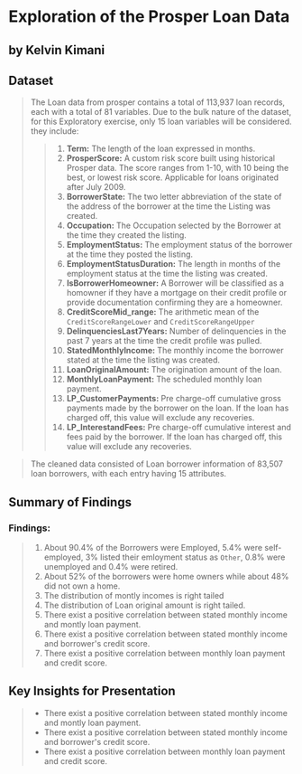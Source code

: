 # Exploration of the Prosper Loan Data
## by Kelvin Kimani


## Dataset

> The Loan data from prosper contains a total of 113,937 loan records, each with a total of 81 variables. Due to the bulk nature of the dataset, for this Exploratory exercise, only 15 loan variables will be considered. they include:
>> 1. **Term:** The length of the loan expressed in months.
>> 2. **ProsperScore:** A custom risk score built using historical Prosper data. The score ranges from 1-10, with 10 being the best, or lowest risk score.  Applicable for loans originated after July 2009.
>> 3. **BorrowerState:** The two letter abbreviation of the state of the address of the borrower at the time the Listing was created.
>> 4. **Occupation:** The Occupation selected by the Borrower at the time they created the listing.
>> 5. **EmploymentStatus:** The employment status of the borrower at the time they posted the listing.
>> 6. **EmploymentStatusDuration:** The length in months of the employment status at the time the listing was created.
>> 7. **IsBorrowerHomeowner:** A Borrower will be classified as a homowner if they have a mortgage on their credit profile or provide documentation confirming they are a homeowner.
>> 8. **CreditScoreMid_range:** The arithmetic mean of the `CreditScoreRangeLower` and `CreditScoreRangeUpper`
>> 9. **DelinquenciesLast7Years:** Number of delinquencies in the past 7 years at the time the credit profile was pulled.
>> 10. **StatedMonthlyIncome:** The monthly income the borrower stated at the time the listing was created.
>> 11. **LoanOriginalAmount:** The origination amount of the loan.
>> 12. **MonthlyLoanPayment:** The scheduled monthly loan payment.
>> 13. **LP_CustomerPayments:** Pre charge-off cumulative gross payments made by the borrower on the loan. If the loan has charged off, this value will exclude any recoveries.
>> 14. **LP_InterestandFees:** Pre charge-off cumulative interest and fees paid by the borrower. If the loan has charged off, this value will exclude any recoveries. 

> The cleaned data consisted of Loan borrower information of 83,507 loan borrowers, with each entry having 15 attributes. 


## Summary of Findings

### Findings:
> 1. About 90.4% of the Borrowers were Employed, 5.4% were self-employed, 3% listed their emloyment status as `Other`, 0.8% were unemployed and 0.4% were retired.
> 2. About 52% of the borrowers were home owners while about 48% did not own a home.
> 3. The distribution of montly incomes is right tailed
> 4. The distribution of Loan original amount is right tailed.
> 5. There exist a positive correlation between stated monthly income and montly loan payment.
> 6. There exist a positive correlation between stated monthly income and borrower's credit score.
> 7. There exist a positive correlation between monthly loan payment and credit score.


## Key Insights for Presentation

> - There exist a positive correlation between stated monthly income and montly loan payment.
> - There exist a positive correlation between stated monthly income and borrower's credit score.
> - There exist a positive correlation between monthly loan payment and credit score.